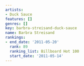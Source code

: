 ```yaml
---
artists:
- Duck Sauce
features: []
genres: []
key: barbra-streisand-duck-sauce
name: Barbra Streisand
rankings:
- end_date: '2011-05-20'
  rank: 89
  ranking_list: Billboard Hot 100
  start_date: '2011-05-14'
---
```



